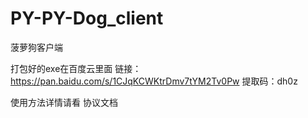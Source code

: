 # PY-PY-Dog_client
 菠萝狗客户端

 打包好的exe在百度云里面
 链接：https://pan.baidu.com/s/1CJqKCWKtrDmv7tYM2Tv0Pw 
 提取码：dh0z
 
 使用方法详情请看 协议文档
